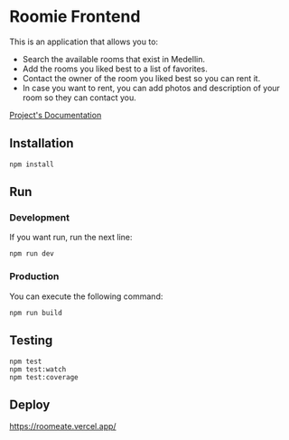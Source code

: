 #  Roomie Frontend

This is an application that allows you to:

* Search the available rooms that exist in Medellin.
* Add the rooms you liked best to a list of favorites.
* Contact the owner of the room you liked best so you can rent it.
* In case you want to rent, you can add photos and description of your room so they can contact you.

[Project's Documentation](https://www.notion.so/rommeate/ROOMEATE-667938234447475eb34e458204eed61e)

## Installation

```
npm install
```

## Run

### Development

If you want run, run the next line:

```
npm run dev

```

### Production

You can execute the following command:

```
npm run build
```

## Testing

```
npm test
npm test:watch
npm test:coverage
```

## Deploy

https://roomeate.vercel.app/
